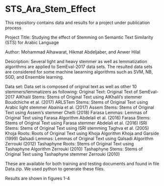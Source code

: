 # STS_Ara_Stem_Effect
This repository contains data and results for a project under publication process

Project Title: Studying the effect of Stemming on Semantic Text Similarity (STS) for Arabic Language

Author: Mohammad Alhawarat, Hikmat Abdeljaber, and Anwer Hilal

Description: Several light and heavy stemmer as well as lemmatization algorithms are applied to SemEval-2017 
             data sets. The resulted data sets are considered for some machine laearning algorithms such as SVM,
             NB, SGD, and Ensemble learning.
             
Data set: Data set is composed of original text as well as other 10 stemmers/lemmatizers as following:
Original Text: Original Text of SemEval-2017
AlKhalil Stems: Stems of Original Text using AlKhalil’s stemmer Boudchiche et al. (2017)
ARLSTem Stems: Stems of Original Text using Arabic light stemmer Abainia et al. (2017)
Assem Stems: Stems of Original Text using Assem’s stemmer Chelli (2018)
Farasa Lemmas: Lemmas of Original Text using Farasa Algorithm Abdelali et al. (2016)
Farasa Stems: Stems of Original Text using Farasa stemmer Abdelali et al. (2016)
ISRI Stems: Stems of Original Text using ISRI stemming Taghva et al. (2005)
Khoja Roots: Roots of Original Text using Khoja Algorithm Khoja and Garside (1999)
Qalsadi Lemmas: Lemmas of Original Text using Qalsadi Algorithm Zerrouki (2012)
Tashaphyne Roots: Stems of Original Text using Tashaphyne Algorithm Zerrouki (2010)
Tashaphyne Stems: Stems of Original Text using Tashaphyne stemmer Zerrouki (2010)

These are available for both training and testing documents and found in file Data.zip. We used python to generate these files.

Results are shown in figures 1-4
